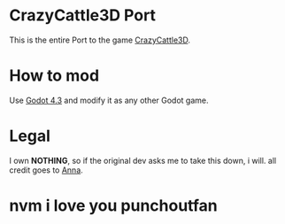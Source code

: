# CrazyCattle3D Port
This is the entire Port to the game [CrazyCattle3D](https://4nn4t4t.itch.io/crazycattle3d).
# How to mod
Use [Godot 4.3](https://godotengine.org/download/archive/4.3-stable/) and modify it as any other Godot game.
# Legal
I own **NOTHING**, so if the original dev asks me to take this down, i will. all credit goes to [Anna](https://4nn4t4t.itch.io/).

# nvm i love you punchoutfan
